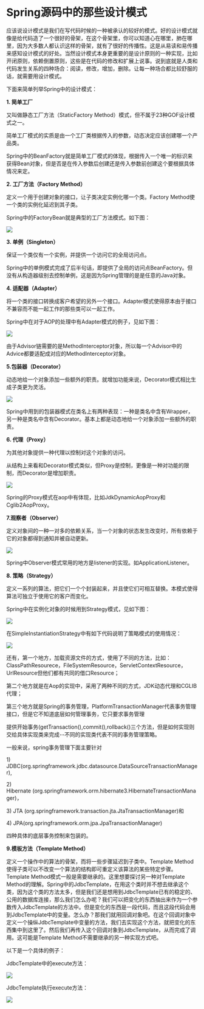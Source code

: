 # Spring源码中的那些设计模式

应该说设计模式是我们在写代码时候的一种被承认的较好的模式。好的设计模式就像是给代码造了一个很好的骨架，在这个骨架里，你可以知道心在哪里，肺在哪里，因为大多数人都认识这样的骨架，就有了很好的传播性。这是从易读和易传播来感知设计模式的好处。当然设计模式本身更重要的是设计原则的一种实现，比如开闭原则，依赖倒置原则，这些是在代码的修改和扩展上说事。说到底就是人类和代码发生关系的四种场合：阅读，修改，增加，删除。让每一种场合都比较舒服的话，就需要用设计模式。

下面来简单列举Spring中的设计模式：

**1. 简单工厂**

又叫做静态工厂方法（StaticFactory Method）模式，但不属于23种GOF设计模式之一。

简单工厂模式的实质是由一个工厂类根据传入的参数，动态决定应该创建哪一个产品类。

Spring中的BeanFactory就是简单工厂模式的体现，根据传入一个唯一的标识来获得Bean对象，但是否是在传入参数后创建还是传入参数前创建这个要根据具体情况来定。

**2. 工厂方法（Factory Method）**

定义一个用于创建对象的接口，让子类决定实例化哪一个类。Factory Method使一个类的实例化延迟到其子类。

Spring中的FactoryBean就是典型的工厂方法模式。如下图：

![](/assets/import-factorymethod-01.png)

**3. 单例（Singleton）**

保证一个类仅有一个实例，并提供一个访问它的全局访问点。

Spring中的单例模式完成了后半句话，即提供了全局的访问点BeanFactory。但没有从构造器级别去控制单例，这是因为Spring管理的是是任意的Java对象。

**4. 适配器（Adapter）**

将一个类的接口转换成客户希望的另外一个接口。Adapter模式使得原本由于接口不兼容而不能一起工作的那些类可以一起工作。

Spring中在对于AOP的处理中有Adapter模式的例子，见如下图：

![](/assets/import-adapter-11.png)

由于Advisor链需要的是MethodInterceptor对象，所以每一个Advisor中的Advice都要适配成对应的MethodInterceptor对象。

**5.包装器（Decorator）**

动态地给一个对象添加一些额外的职责。就增加功能来说，Decorator模式相比生成子类更为灵活。

![](/assets/import-decorator-01.png)

Spring中用到的包装器模式在类名上有两种表现：一种是类名中含有Wrapper，另一种是类名中含有Decorator。基本上都是动态地给一个对象添加一些额外的职责。

**6. 代理（Proxy）**

为其他对象提供一种代理以控制对这个对象的访问。

从结构上来看和Decorator模式类似，但Proxy是控制，更像是一种对功能的限制，而Decorator是增加职责。

![](/assets/import-proxy-11.png)

Spring的Proxy模式在aop中有体现，比如JdkDynamicAopProxy和Cglib2AopProxy。

**7.观察者（Observer）**

定义对象间的一种一对多的依赖关系，当一个对象的状态发生改变时，所有依赖于它的对象都得到通知并被自动更新。

![](/assets/import-observer-01.png)

Spring中Observer模式常用的地方是listener的实现。如ApplicationListener。

**8. 策略（Strategy）**

定义一系列的算法，把它们一个个封装起来，并且使它们可相互替换。本模式使得算法可独立于使用它的客户而变化。

Spring中在实例化对象的时候用到Strategy模式，见如下图：

![](/assets/import-strategy-01.png)

在SimpleInstantiationStrategy中有如下代码说明了策略模式的使用情况：

![](/assets/import-strategy-02.png)

还有，第一个地方，加载资源文件的方式，使用了不同的方法，比如：ClassPathResourece，FileSystemResource，ServletContextResource，UrlResource但他们都有共同的借口Resource；

第二个地方就是在Aop的实现中，采用了两种不同的方式，JDK动态代理和CGLIB代理；  


第三个地方就是Spring的事务管理，PlatformTransactionManager代表事务管理接口，但是它不知道底层如何管理事务，它只要求事务管理

提供开始事务\(getTransaction\(\),commit\(\),rollback\(\)三个方法，但是如何实现则交给具体实现类来完成--不同的实现类代表不同的事务管理策略。

一般来说，spring事务管理下面主要针对

1\) JDBC\(org.springframework.jdbc.datasource.DataSourceTransactionManager\), 

2\) Hibernate \(org.springframework.orm.hibernate3.HibernateTransactionManager\)，

3\) JTA \(org.springframework.transaction.jta.JtaTransactionManager\)和

4\) JPA\(org.springframework.orm.jpa.JpaTransactionManager\)

四种具体的底层事务控制来包装的。

**9.模板方法（Template Method）**

定义一个操作中的算法的骨架，而将一些步骤延迟到子类中。Template Method使得子类可以不改变一个算法的结构即可重定义该算法的某些特定步骤。Template Method模式一般是需要继承的。这里想要探讨另一种对Template Method的理解。Spring中的JdbcTemplate，在用这个类时并不想去继承这个类，因为这个类的方法太多，但是我们还是想用到JdbcTemplate已有的稳定的、公用的数据库连接，那么我们怎么办呢？我们可以把变化的东西抽出来作为一个参数传入JdbcTemplate的方法中。但是变化的东西是一段代码，而且这段代码会用到JdbcTemplate中的变量。怎么办？那我们就用回调对象吧。在这个回调对象中定义一个操纵JdbcTemplate中变量的方法，我们去实现这个方法，就把变化的东西集中到这里了。然后我们再传入这个回调对象到JdbcTemplate，从而完成了调用。这可能是Template Method不需要继承的另一种实现方式吧。

以下是一个具体的例子：

JdbcTemplate中的execute方法：

![](http://www.uml.org.cn/j2ee/images/2013010748.png)

JdbcTemplate执行execute方法：

![](http://www.uml.org.cn/j2ee/images/2013010749.png)

